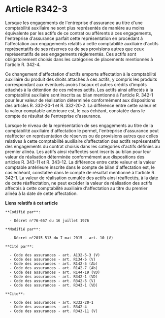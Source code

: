 # Article R342-3

Lorsque les engagements de l'entreprise d'assurance au titre d'une comptabilité auxiliaire ne sont plus représentés de
manière au moins équivalente par les actifs de ce contrat ou afférents à ces engagements, l'entreprise d'assurance parfait
cette représentation en procédant à l'affectation aux engagements relatifs à cette comptabilité auxiliaire d'actifs
représentatifs de ses réserves ou de ses provisions autres que ceux représentatifs de ses engagements réglementés. Ces actifs
sont obligatoirement choisis dans les catégories de placements mentionnés à l'article R. 342-4. 

Ce changement d'affectation d'actifs emporte affectation à la comptabilité auxiliaire du produit des droits attachés à ces
actifs, y compris les produits correspondant aux éventuels avoirs fiscaux et autres crédits d'impôts attachés à la détention
de ces mêmes actifs. Les actifs ainsi affectés à la comptabilité auxiliaire sont inscrits au bilan mentionné à l'article R.
342-1 pour leur valeur de réalisation déterminée conformément aux dispositions des articles R. 332-20-1 et R. 332-20-2. La
différence entre cette valeur et la valeur comptable antérieure est, le cas échéant, constatée dans le compte de résultat de
l'entreprise d'assurance. 

Lorsque le niveau de la représentation de ses engagements au titre de la comptabilité auxiliaire d'affectation le permet,
l'entreprise d'assurance peut réaffecter en représentation de réserves ou de provisions autres que celles relatives à cette
comptabilité auxiliaire d'affectation des actifs représentatifs des engagements du contrat choisis dans les catégories
d'actifs définies au premier alinéa. Les actifs ainsi réaffectés sont inscrits au bilan pour leur valeur de réalisation
déterminée conformément aux dispositions des articles R. 343-11 et R. 343-12. La différence entre cette valeur et la valeur
comptable antérieure inscrite dans le compte de bilan d'affectation est, le cas échéant, constatée dans le compte de résultat
mentionné à l'article R. 342-1. La valeur de réalisation cumulée des actifs ainsi réaffectés, à la date de cette
réaffectation, ne peut excéder la valeur de réalisation des actifs affectés à cette comptabilité auxiliaire d'affectation au
titre du premier alinéa à la date de cette affectation.

**Liens relatifs à cet article**

	**Codifié par**:

	  - Décret n°76-667 du 16 juillet 1976

	**Modifié par**:

	  - Décret n°2015-513 du 7 mai 2015 - art. 10 (V)

	**Cité par**:

	  - Code des assurances - art. A132-5-3 (V)
	  - Code des assurances - art. R134-5 (V)
	  - Code des assurances - art. R142-5 (Ab)
	  - Code des assurances - art. R142-7 (Ab)
	  - Code des assurances - art. R144-19 (VD)
	  - Code des assurances - art. R342-1 (VD)
	  - Code des assurances - art. R342-5 (V)
	  - Code des assurances - art. R343-1 (VD)

	**Cite**:

	  - Code des assurances - art. R332-20-1
	  - Code des assurances - art. R342-4
	  - Code des assurances - art. R343-11 (V)
